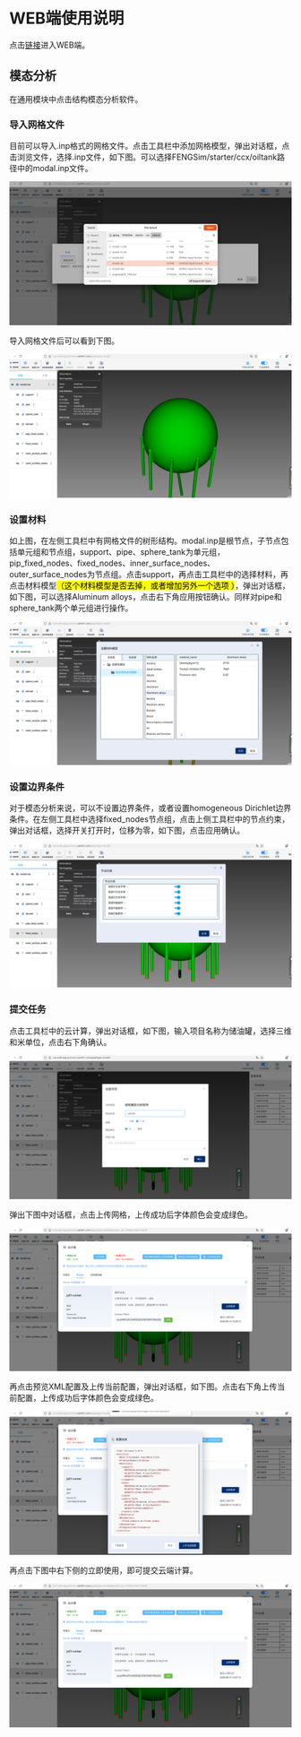 # WEB端使用说明

点击[链接](https://run-web-app.pre-env.cae001.com/projects)进入WEB端。

## 模态分析

在通用模块中点击结构模态分析软件。

### 导入网格文件

目前可以导入.inp格式的网格文件。点击工具栏中添加网格模型，弹出对话框，点击浏览文件，选择.inp文件，如下图。可以选择FENGSim/starter/ccx/oiltank路径中的modal.inp文件。

![项目截图](./fig/1.png)

导入网格文件后可以看到下图。

![项目截图](./fig/2.png)

### 设置材料

如上图，在左侧工具栏中有网格文件的树形结构。modal.inp是根节点，子节点包括单元组和节点组，support、pipe、sphere\_tank为单元组，pip\_fixed\_nodes、fixed\_nodes、inner\_surface\_nodes、outer\_surface\_nodes为节点组。点击support，再点击工具栏中的选择材料，再点击材料模型<mark>（这个材料模型是否去掉，或者增加另外一个选项 ）</mark>，弹出对话框，如下图，可以选择Aluminum alloys，点击右下角应用按钮确认。同样对pipe和sphere\_tank两个单元组进行操作。

![项目截图](./fig/3.png)

### 设置边界条件

对于模态分析来说，可以不设置边界条件，或者设置homogeneous Dirichlet边界条件。在左侧工具栏中选择fixed\_nodes节点组，点击上侧工具栏中的节点约束，弹出对话框，选择开关打开时，位移为零，如下图，点击应用确认。

![项目截图](./fig/4.png)

### 提交任务

点击工具栏中的云计算，弹出对话框，如下图，输入项目名称为储油罐，选择三维和米单位，点击右下角确认。

![项目截图](./fig/5.png)

弹出下图中对话框，点击上传网格，上传成功后字体颜色会变成绿色。

![项目截图](./fig/6.png)

再点击预览XML配置及上传当前配置，弹出对话框，如下图。点击右下角上传当前配置，上传成功后字体颜色会变成绿色。

![项目截图](./fig/7.png)

再点击下图中右下侧的立即使用，即可提交云端计算。

![项目截图](./fig/8.png)

